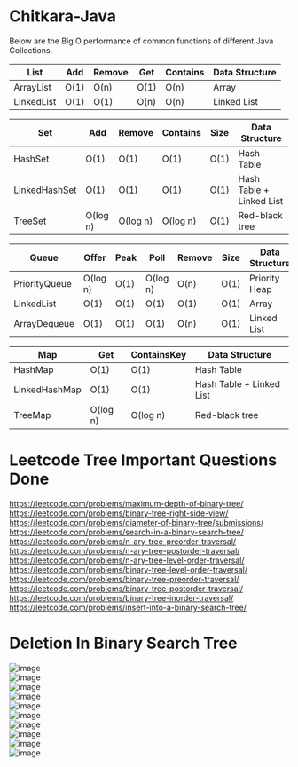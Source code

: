 # Chitkara-Java

Below are the Big O performance of common functions of different Java Collections.


List                 | Add  | Remove | Get  | Contains | Data Structure
---------------------|------|--------|------|----------|---------------
ArrayList            | O(1) |  O(n)  | O(1) |   O(n)   | Array
LinkedList           | O(1) |  O(1)  | O(n) |   O(n)   | Linked List




Set                   |    Add   |  Remove  | Contains | Size | Data Structure
----------------------|----------|----------|----------|------|-------------------------
HashSet               | O(1)     | O(1)     | O(1)     | O(1) | Hash Table
LinkedHashSet         | O(1)     | O(1)     | O(1)     | O(1) | Hash Table + Linked List
TreeSet               | O(log n) | O(log n) | O(log n) | O(1) | Red-black tree




Queue                   |  Offer   | Peak |   Poll   | Remove | Size | Data Structure
------------------------|----------|------|----------|--------|------|---------------
PriorityQueue           | O(log n) | O(1) | O(log n) |  O(n)  | O(1) | Priority Heap
LinkedList              | O(1)     | O(1) | O(1)     |  O(1)  | O(1) | Array
ArrayDequeue            | O(1)     | O(1) | O(1)     |  O(n)  | O(1) | Linked List


Map                   |   Get    | ContainsKey | Data Structure
----------------------|----------|-------------|-------------------------
HashMap               | O(1)     |   O(1)      | Hash Table
LinkedHashMap         | O(1)     |   O(1)      |Hash Table + Linked List
TreeMap               | O(log n) |   O(log n)  | Red-black tree

# Leetcode Tree Important Questions Done

https://leetcode.com/problems/maximum-depth-of-binary-tree/ <br>
https://leetcode.com/problems/binary-tree-right-side-view/ <br>
https://leetcode.com/problems/diameter-of-binary-tree/submissions/ <br>
https://leetcode.com/problems/search-in-a-binary-search-tree/ <br>
https://leetcode.com/problems/n-ary-tree-preorder-traversal/ <br>
https://leetcode.com/problems/n-ary-tree-postorder-traversal/ <br>
https://leetcode.com/problems/n-ary-tree-level-order-traversal/ <br>
https://leetcode.com/problems/binary-tree-level-order-traversal/ <br>
https://leetcode.com/problems/binary-tree-preorder-traversal/ <br>
https://leetcode.com/problems/binary-tree-postorder-traversal/ <br>
https://leetcode.com/problems/binary-tree-inorder-traversal/ <br>
https://leetcode.com/problems/insert-into-a-binary-search-tree/ <br>

# Deletion In Binary Search Tree

![image](https://user-images.githubusercontent.com/36664705/107860035-44cc7600-6e63-11eb-86bc-a93fc5c64668.png) <br>
![image](https://user-images.githubusercontent.com/36664705/107860039-49912a00-6e63-11eb-8912-8c88d0ad42c0.png) <br>
![image](https://user-images.githubusercontent.com/36664705/107860042-4dbd4780-6e63-11eb-8801-610191cde521.png) <br>
![image](https://user-images.githubusercontent.com/36664705/107860045-5150ce80-6e63-11eb-9b4e-985a216ebb81.png) <br>
![image](https://user-images.githubusercontent.com/36664705/107860048-557cec00-6e63-11eb-8e65-4fcf7b5b13fa.png) <br>
![image](https://user-images.githubusercontent.com/36664705/107860052-59107300-6e63-11eb-9b81-7c99634db923.png) <br>
![image](https://user-images.githubusercontent.com/36664705/107860060-5e6dbd80-6e63-11eb-9607-41390854ef11.png) <br>
![image](https://user-images.githubusercontent.com/36664705/107860070-64639e80-6e63-11eb-9a9f-35122463ab65.png) <br>
![image](https://user-images.githubusercontent.com/36664705/107860079-67f72580-6e63-11eb-8d7b-b63b3bd16f9d.png) <br>
![image](https://user-images.githubusercontent.com/36664705/107860087-6fb6ca00-6e63-11eb-8680-db079a81a59e.png) <br>
